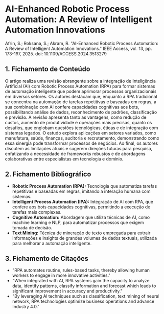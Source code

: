 # AI-Enhanced Robotic Process Automation: A Review of Intelligent Automation Innovations

Afrin, S.; Roksana, S.; Akram, R. "AI-Enhanced Robotic Process Automation: A Review of Intelligent Automation Innovations." IEEE Access, vol. 13, pp. 173-197, 2025. doi: 10.1109/ACCESS.2024.3513279

## 1. Fichamento de Conteúdo

O artigo realiza uma revisão abrangente sobre a integração de Inteligência Artificial (AI) com Robotic Process Automation (RPA) para formar sistemas de automação inteligente que podem aprimorar processos organizacionais em diversos setores. Os autores destacam que, enquanto a RPA tradicional se concentra na automação de tarefas repetitivas e baseadas em regras, a sua combinação com AI confere capacidades cognitivas aos bots, possibilitando análise de dados, reconhecimento de padrões, classificação e previsão. A revisão apresenta tanto as vantagens, como redução de custos, aumento de produtividade e operações mais precisas, quanto os desafios, que englobam questões tecnológicas, éticas e de integração com sistemas legados. O estudo explora aplicações em setores variados, como manufatura, saúde, finanças, auditoria e recrutamento, demonstrando como essa sinergia pode transformar processos de negócios. Ao final, os autores discutem as limitações atuais e sugerem direções futuras para pesquisa, enfatizando a necessidade de frameworks robustos e de abordagens colaborativas entre especialistas em tecnologia e domínio.

## 2. Fichamento Bibliográfico

* **Robotic Process Automation (RPA):** Tecnologia que automatiza tarefas repetitivas e baseadas em regras, imitando a interação humana com sistemas.
* **Intelligent Process Automation (IPA):** Integração de AI com RPA, que confere aos bots capacidades cognitivas, permitindo a execução de tarefas mais complexas.
* **Cognitive Automation:** Abordagem que utiliza técnicas de AI, como machine learning e NLP, para automatizar processos que exigem tomada de decisão.
* **Text Mining:** Técnica de mineração de texto empregada para extrair informações e insights de grandes volumes de dados textuais, utilizada para melhorar a automação inteligente.

## 3. Fichamento de Citações

* "RPA automates routine, rules-based tasks, thereby allowing human workers to engage in more innovative activities."  
* "When integrated with AI, RPA systems gain the capacity to analyze data, identify patterns, classify information and forecast which leads to significant improvement in accuracy and productivity."  
* "By leveraging AI techniques such as classification, text mining of neural network, RPA technologies optimize business operations and advance Industry 4.0."

